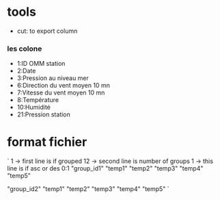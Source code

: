 # tools 
- cut: to export column

### les colone
-  1:ID OMM station
-  2:Date
-  3:Pression au niveau mer
-  6:Direction du vent moyen 10 mn
-  7:Vitesse du vent moyen 10 mn
-  8:Température
-  10:Humidité
-  21:Pression station

# format fichier
`
1 -> first line is if grouped
12 -> second line is number of groups
1 -> this line is if asc or des 0:1
"group_id1"
"temp1"
"temp2"
"temp3"
"temp4"
"temp5"

"group_id2"
"temp1"
"temp2"
"temp3"
"temp4"
"temp5"
`